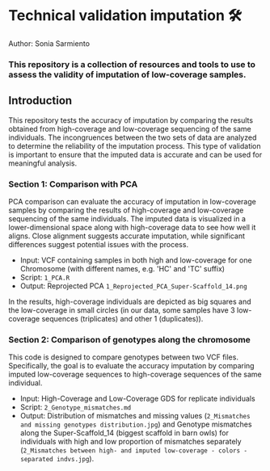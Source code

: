 # Technical validation imputation  🛠️
Author: Sonia Sarmiento

### This repository is a collection of resources and tools to use to assess the validity of imputation of low-coverage samples. 

## Introduction 
This repository tests the accuracy of imputation by comparing the results obtained from high-coverage and low-coverage sequencing of the same individuals. The incongruences between the two sets of data are analyzed to determine the reliability of the imputation process. This type of validation is important to ensure that the imputed data is accurate and can be used for meaningful analysis. 

### Section 1: Comparison with PCA
PCA comparison can evaluate the accuracy of imputation in low-coverage samples by comparing the results of high-coverage and low-coverage sequencing of the same individuals. The imputed data is visualized in a lower-dimensional space along with high-coverage data to see how well it aligns. Close alignment suggests accurate imputation, while significant differences suggest potential issues with the process. 

* Input: VCF containing samples in both high and low-coverage for one Chromosome (with different names, e.g. 'HC' and 'TC' suffix)
* Script: ```1_PCA.R```
* Output: Reprojected PCA ```1_Reprojected_PCA_Super-Scaffold_14.png```

In the results, high-coverage individuals are depicted as big squares and the low-coverage in small circles (in our data, some samples have 3 low-coverage sequences (triplicates) and other 1 (duplicates)). 


### Section 2: Comparison of genotypes along the chromosome
This code is designed to compare genotypes between two VCF files. Specifically, the goal is to evaluate the accuracy imputation by comparing imputed low-coverage sequences to high-coverage sequences of the same individual. 

* Input: High-Coverage and Low-Coverage GDS for replicate individuals
* Script: ```2_Genotype_mismatches.md```
* Output: Distribution of mismatches and missing values (```2_Mismatches and missing genotypes distribution.jpg```) and Genotype mismatches along the Super-Scaffold_14 (biggest scaffold in barn owls) for individuals with high and low proportion of mismatches separately (```2_Mismatches between high- and imputed low-coverage - colors - separated indvs.jpg```).

